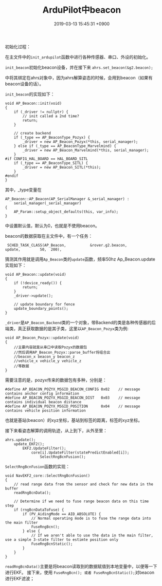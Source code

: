 ﻿---
layout: post
title: ArduPilot中beacon
date: 2019-03-13 15:45:31 +0900
categories: 技术 飞控
issue_id: 0
---
初始化过程：

在主文件中的`init_ardupilot`函数中进行各种传感器、串口、外设的初始化。

`init_beacon`初始化beacon设备，并在接下来
```ahrs.set_beacon(&g2.beacon);```

中将其绑定在ahrs对象中，因为ahrs解算姿态的时候，会用到beacon（如果有beacon设备的话）。

`init_beacon`的实现如下：
```
void AP_Beacon::init(void)
{
    if (_driver != nullptr) {
        // init called a 2nd time?
        return;
    }

    // create backend
    if (_type == AP_BeaconType_Pozyx) {
        _driver = new AP_Beacon_Pozyx(*this, serial_manager);
    } else if (_type == AP_BeaconType_Marvelmind) {
        _driver = new AP_Beacon_Marvelmind(*this, serial_manager);
    }
#if CONFIG_HAL_BOARD == HAL_BOARD_SITL
    if (_type == AP_BeaconType_SITL) {
        _driver = new AP_Beacon_SITL(*this);
    }
#endif
}
```
其中，_type变量在
```
AP_Beacon::AP_Beacon(AP_SerialManager &_serial_manager) :
    serial_manager(_serial_manager)
{
    AP_Param::setup_object_defaults(this, var_info);
}
```
中设置默认值，默认为0，也就是不使用beacon。

beacon的数据获取在主文件中，有一个任务：
```
 SCHED_TASK_CLASS(AP_Beacon,           &rover.g2.beacon,        update,         50,  200),
```
猜测其作用就是调用`Ap_Beacon`类的`update`函数，频率50hz
Ap_Beacon.update实现如下：
```
void AP_Beacon::update(void)
{
    if (!device_ready()) {
        return;
    }
    _driver->update();

    // update boundary for fence
    update_boundary_points();
}
```
`_driver`是`AP_Beacon_Backend`类的一个对象，带Backend的类是各种传感器的后端类，真正获取数据的是其子类，这里以`AP_Beacon_Pozyx`类为例:
```
void AP_Beacon_Pozyx::update(void)
{
    //主要内容就是从串口中读取Pozyx的数据包
    //然后调用AP_Beacon_Pozyx::parse_buffer将组合出
    //beacon_x beacon_y beacon_z 
    //vehicle_x vehicle_y vehicle_z
    //等数据
}
```
需要注意的是，pozyx传来的数据包有多种，分别是：
```
#define AP_BEACON_POZYX_MSGID_BEACON_CONFIG 0x02    // message contains anchor config information
#define AP_BEACON_POZYX_MSGID_BEACON_DIST   0x03    // message contains individual beacon distance
#define AP_BEACON_POZYX_MSGID_POSITION      0x04    // message contains vehicle position information
```
也就是基站(beacon）的xyz坐标，基站到标签的距离，标签的xyz坐标。



接下来看姿态解算的调用轨迹，从上到下，从外至里：
```
ahrs.update();
    update_EKF2();
        EKF2.UpdateFilter();
            core[i].UpdateFilter(statePredictEnabled[i]);
                SelectRngBcnFusion();
```
`SelectRngBcnFusion`函数的实现：
```
void NavEKF2_core::SelectRngBcnFusion()
{
    // read range data from the sensor and check for new data in the buffer
    readRngBcnData();

    // Determine if we need to fuse range beacon data on this time step
    if (rngBcnDataToFuse) {
        if (PV_AidingMode == AID_ABSOLUTE) {
            // Normal operating mode is to fuse the range data into the main filter
            FuseRngBcn();
        } else {
            // If we aren't able to use the data in the main filter, use a simple 3-state filter to estimte position only
            FuseRngBcnStatic();
        }
    }
}
```
`readRngBcnData()`主要是将beacon读取到的数据赋值到本地变量中，以便等一下进行EKF。
接下来，使用
`FuseRngBcn(); 或者 FuseRngBcnStatic();`对beacon进行EKF滤波；






